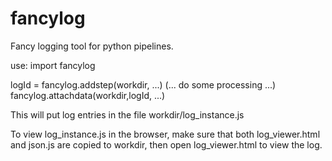 fancylog
========
Fancy logging tool for python pipelines.

use:
import fancylog

logId = fancylog.addstep(workdir, ...)
(... do some processing ...)
fancylog.attachdata(workdir,logId, ...)


This will put log entries in the file
workdir/log_instance.js

To view log_instance.js in the browser,
make sure that both log_viewer.html
and json.js are copied to workdir,
then open log_viewer.html to view the log.

